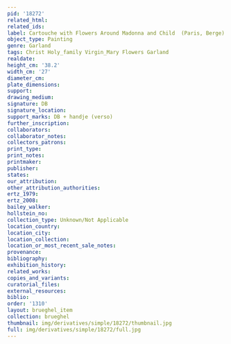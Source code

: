```yaml
---
pid: '18272'
related_html: 
related_ids: 
label: Cartouche with Flowers Around Madonna and Child  (Paris, Berge)
object_type: Painting
genre: Garland
tags: Christ Holy_family Virgin_Mary Flowers Garland
realdate: 
height_cm: '38.2'
width_cm: '27'
diameter_cm: 
plate_dimensions: 
support: 
drawing_medium: 
signature: DB
signature_location: 
support_marks: DB + handje (verso)
further_inscription: 
collaborators: 
collaborator_notes: 
collectors_patrons: 
print_type: 
print_notes: 
printmaker: 
publisher: 
states: 
our_attribution: 
other_attribution_authorities: 
ertz_1979: 
ertz_2008: 
bailey_walker: 
hollstein_no: 
collection_type: Unknown/Not Applicable
location_country: 
location_city: 
location_collection: 
location_or_most_recent_sale_notes: 
provenance: 
bibliography: 
exhibition_history: 
related_works: 
copies_and_variants: 
curatorial_files: 
external_resources: 
biblio: 
order: '1310'
layout: brueghel_item
collection: brueghel
thumbnail: img/derivatives/simple/18272/thumbnail.jpg
full: img/derivatives/simple/18272/full.jpg
---
```

